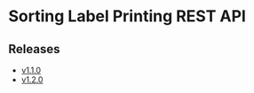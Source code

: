 # Sorting Label Printing REST API

## Releases

- [v1.1.0](https://TechSysApi.github.io/sorting-label-printing-rest-api-dist/v1.1.0/ui/?url=../complete-api.yaml)
- [v1.2.0](https://TechSysApi.github.io/sorting-label-printing-rest-api-dist/v1.2.0/ui/?url=../model/openapi/api.yaml)
